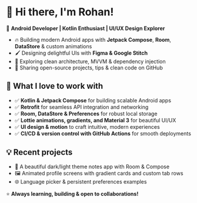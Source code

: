 # 👋 Hi there, I'm Rohan!

🎯 **Android Developer | Kotlin Enthusiast | UI/UX Design Explorer**

- 🔥 Building modern Android apps with **Jetpack Compose**, **Room**, **DataStore** & custom animations
- 🖌️ Designing delightful UIs with **Figma & Google Stitch**
- 💾 Exploring clean architecture, MVVM & dependency injection
- 🚀 Sharing open-source projects, tips & clean code on GitHub

## 🌟 What I love to work with
- ✅ **Kotlin & Jetpack Compose** for building scalable Android apps
- ✅ **Retrofit** for seamless API integration and networking
- ✅ **Room, DataStore & Preferences** for robust local storage
- ✅ **Lottie animations, gradients, and Material 3** for beautiful UI/UX
- ✅ **UI design & motion** to craft intuitive, modern experiences
- ✅ **CI/CD & version control with GitHub Actions** for smooth deployments

## 💡 Recent projects
- 📱 A beautiful dark/light theme notes app with Room & Compose
- 🖼️ Animated profile screens with gradient cards and custom tab rows
- 🌐 Language picker & persistent preferences examples

⭐ **Always learning, building & open to collaborations!**
